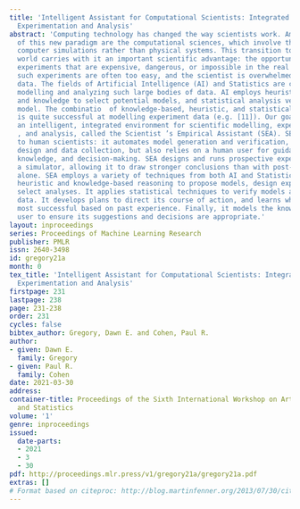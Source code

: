 ```yaml
---
title: 'Intelligent Assistant for Computational Scientists: Integrated Modelling,
  Experimentation and Analysis'
abstract: 'Computing technology has changed the way scientists work. Among the contributions
  of this new paradigm are the computational sciences, which involve the study of
  computer simulations rather than physical systems. This transition to a simulated
  world carries with it an important scientific advantage: the opportunity to run
  experiments that are expensive, dangerous, or impossible in the real world. Unfortunately,
  such experiments are often too easy, and the scientist is overwhelmed with empirical
  data. The fields of Artificial Intelligence (AI) and Statistics are concerned with
  modelling and analyzing such large bodies of data. AI employs heuristic reasoning
  and knowledge to select potential models, and statistical analysis verifies a proposed
  model. The combinatio  of knowledge-based, heuristic, and statistical techniques
  is quite successful at modelling experiment data (e.g. [11]). Our goal is to provide
  an intelligent, integrated environment for scientific modelling, experimentation
  , and analysis, called the Scientist ’s Empirical Assistant (SEA). SEA is an assistant
  to human scientists: it automates model generation and verification, experiment
  design and data collection, but also relies on a human user for guidance, domain
  knowledge, and decision-making. SEA designs and runs prospective experiments with
  a simulator, allowing it to draw stronger conclusions than with post-hoc data analysis
  alone. SEA employs a variety of techniques from both AI and Statistics. It uses
  heuristic and knowledge-based reasoning to propose models, design experiments, and
  select analyses. It applies statistical techniques to verify models against experiment
  data. It develops plans to direct its course of action, and learns which plans are
  most successful based on past experience. Finally, it models the knowledge of the
  user to ensure its suggestions and decisions are appropriate.'
layout: inproceedings
series: Proceedings of Machine Learning Research
publisher: PMLR
issn: 2640-3498
id: gregory21a
month: 0
tex_title: 'Intelligent Assistant for Computational Scientists: Integrated Modelling,
  Experimentation and Analysis'
firstpage: 231
lastpage: 238
page: 231-238
order: 231
cycles: false
bibtex_author: Gregory, Dawn E. and Cohen, Paul R.
author:
- given: Dawn E.
  family: Gregory
- given: Paul R.
  family: Cohen
date: 2021-03-30
address:
container-title: Proceedings of the Sixth International Workshop on Artificial Intelligence
  and Statistics
volume: '1'
genre: inproceedings
issued:
  date-parts:
  - 2021
  - 3
  - 30
pdf: http://proceedings.mlr.press/v1/gregory21a/gregory21a.pdf
extras: []
# Format based on citeproc: http://blog.martinfenner.org/2013/07/30/citeproc-yaml-for-bibliographies/
---
```

